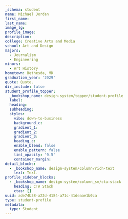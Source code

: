 ```yaml
---
_schema: student
name: Michael Jordan
first_name:
last_name:
image_lg:
profile_image:
description:
college: Creative Arts and Media
school: Art and Design
majors:
  - Journalism
  - Engineering
minors:
  - Art History
hometown: Bethesda, MD
graduation_year: '2029'
quote: Quote.
dir_include: false
student_profile_topper:
  _bookshop_name: design-system/topper/student-profile
  label:
  heading:
  subheading:
  styles:
    vibe: down-to-business
    background_c:
    gradient_1:
    gradient_2:
    gradient_3:
    heading_c:
    enable_blend: false
    enable_pattern: false
    tint_opacity: '0.5'
    container_margin:
detail_blocks:
  - _bookshop_name: design-system/column/rich-text
    text: Text.
profile_sidebar_blocks:
  - _bookshop_name: design-system/column_sm/cta-stack
    heading: CTA Stack
    ctas: []
uuid: ade74b38-a22d-4184-a71c-41deaae1b0ca
type: student-profile
metadata:
  type: Student
---
```

